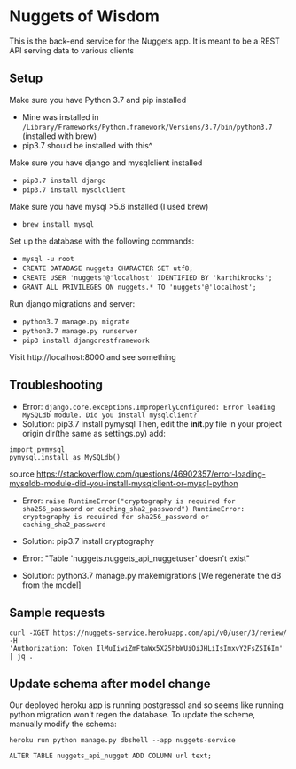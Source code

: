 # Nuggets of Wisdom

This is the back-end service for the Nuggets app. It is meant to be a REST API serving data to various clients

## Setup

Make sure you have Python 3.7 and pip installed
* Mine was installed in `/Library/Frameworks/Python.framework/Versions/3.7/bin/python3.7` (installed with brew)
* pip3.7 should be installed with this^ 

Make sure you have django and mysqlclient installed 
* `pip3.7 install django`
* `pip3.7 install mysqlclient`

Make sure you have mysql >5.6 installed (I used brew)
* `brew install mysql`

Set up the database with the following commands:
* `mysql -u root`
* `CREATE DATABASE nuggets CHARACTER SET utf8;`
* `CREATE USER 'nuggets'@'localhost' IDENTIFIED BY 'karthikrocks';`
* `GRANT ALL PRIVILEGES ON nuggets.* TO 'nuggets'@'localhost';`

Run django migrations and server:
* `python3.7 manage.py migrate`
* `python3.7 manage.py runserver`
* `pip3 install djangorestframework`

Visit http://localhost:8000 and see something

## Troubleshooting
* Error: `django.core.exceptions.ImproperlyConfigured: Error loading MySQLdb module. Did you install mysqlclient?`
* Solution:
pip3.7 install pymysql
Then, edit the __init__.py file in your project origin dir(the same as settings.py)
add:
```
import pymysql
pymysql.install_as_MySQLdb()
```
source https://stackoverflow.com/questions/46902357/error-loading-mysqldb-module-did-you-install-mysqlclient-or-mysql-python

* Error: `raise RuntimeError("cryptography is required for sha256_password or caching_sha2_password")
RuntimeError: cryptography is required for sha256_password or caching_sha2_password`
* Solution: pip3.7 install cryptography

* Error: "Table 'nuggets.nuggets_api_nuggetuser' doesn't exist"
* Solution: python3.7 manage.py makemigrations [We regenerate the dB from the model]

## Sample requests
```
curl -XGET https://nuggets-service.herokuapp.com/api/v0/user/3/review/ -H
'Authorization: Token IlMuIiwiZmFtaWx5X25hbWUiOiJHLiIsImxvY2FsZSI6Im' | jq .
```

## Update schema after model change

Our deployed heroku app is running postgressql and so seems like running python migration won't regen the database. To
update the scheme, manually modify the schema:

```
heroku run python manage.py dbshell --app nuggets-service

ALTER TABLE nuggets_api_nugget ADD COLUMN url text;
```